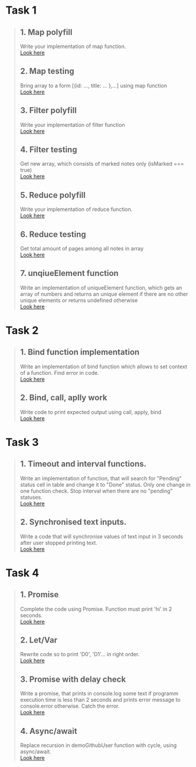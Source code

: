 # Task 1
>   ## 1.  Map polyfill
>   Write your implementation of map function.  
>   [Look here](https://codepen.io/wooz1ewu/pen/KKWEymy)
>
>   ## 2.  Map testing
>  Bring array to a form [{id: …, title: … },...] using map function  
>  [Look here](https://codepen.io/wooz1ewu/pen/mdWoqjr?editors=1111)
>
>   ## 3.  Filter polyfill
>   Write your implementation of filter function  
>   [Look here](https://codepen.io/wooz1ewu/pen/abJMVRg)
>   
>   ## 4.  Filter testing
>   Get new array, which consists of marked notes only (isMarked === true)  
>   [Look here](https://codepen.io/wooz1ewu/pen/xxqBPmv?editors=1111)
>  
>   ## 5.  Reduce polyfill
>   Write your implementation of reduce function.  
>   [Look here](https://codepen.io/wooz1ewu/pen/jOBJaJK)
>
>   ## 6.  Reduce testing
>   Get total amount of pages among all notes in array  
>   [Look here](https://codepen.io/wooz1ewu/pen/OJpqOYj?editors=0011)
>
>   ## 7.  unqiueElement function
>   Write an implementation of uniqueElement function, which gets an array of numbers and returns an unique element if there are no other unique elements or returns undefined otherwise  
>   [Look here](https://codepen.io/wooz1ewu/pen/qBrvpWd?editors=1111)  


#   Task 2
>   ## 1.  Bind function implementation
>   Write an implementation of bind function which allows to set context of a function. Find error in code.  
>   [Look here](https://codepen.io/wooz1ewu/pen/gOmEoaG?editors=1111)
>   
>   ## 2.  Bind, call, aplly work
>   Write code to print expected output using call, apply, bind  
>   [Look here](https://codepen.io/wooz1ewu/pen/ZEePvQZ?editors=1111)


#   Task 3
>   ## 1.   Timeout and interval functions.   
>   Write an implementation of function, that will search for "Pending" status cell in table and change it to "Done" status. Only one change in one function check. Stop interval when there are no "pending" statuses.  
>   [Look here](https://codepen.io/wooz1ewu/pen/PopvYZB?editors=1111)
>
>   ## 2.   Synchronised text inputs.  
>   Write a code that will synchronise values of text input in 3 seconds after user stopped printing text.  
>   [Look here](https://codepen.io/wooz1ewu/pen/jOBoNMj)


#   Task 4
>   ##  1.   Promise  
>   Complete the code using Promise. Function must print 'hi' in 2 seconds.  
>   [Look here](https://codepen.io/wooz1ewu/pen/PopvYaV?editors=1111)
>
>   ##  2.  Let/Var  
>   Rewrite code so to print 'D0', 'D1'... in right order.  
>   [Look here](https://codepen.io/wooz1ewu/pen/OJpYLoG)
>
>   ##  3.  Promise with delay check  
>   Write a promise, that prints in console.log some text if programm execution time is less than 2 seconds and prints error message to console.error otherwise. Catch the error.  
>   [Look here](https://codepen.io/wooz1ewu/pen/mdWYbQQ?editors=1111)
>   
>   ##  4.  Async/await  
>   Replace recursion in demoGithubUser function with cycle, using async/await.  
>   [Look here](https://codepen.io/wooz1ewu/pen/gOmJYEE)

